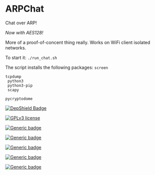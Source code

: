 # ARPChat
Chat over ARP!

*Now with AES128!*

More of a proof-of-concent thing really.
Works on WiFi client isolated networks.

To start it:
<code>./run_chat.sh</code>

The script installs the following packages:
<code>screen<br>
  tcpdump<br>
  python3<br>
  python3-pip<br>
  scapy<br>
  pycryptodome</code>

[![DepShield Badge](https://depshield.sonatype.org/badges/cvdcamilleri/arpchat/depshield.svg)](https://depshield.github.io)

[![GPLv3 license](https://img.shields.io/badge/License-GPLv3-blue.svg)](http://perso.crans.org/besson/LICENSE.html)

[![Generic badge](https://img.shields.io/badge/Ubuntu%20Support-yes-green.svg)](https://shields.io/)

[![Generic badge](https://img.shields.io/badge/Debian%20Support-partial-yellow.svg)](https://shields.io/)

[![Generic badge](https://img.shields.io/badge/CentOS%20Support-none-red.svg)](https://shields.io/)

[![Generic badge](https://img.shields.io/badge/Ret%20Hat%20Support-none-red.svg)](https://shields.io/)

[![Generic badge](https://img.shields.io/badge/Fedora%20Support-none-red.svg)](https://shields.io/)
